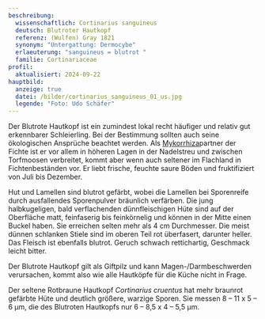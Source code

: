 ```yaml
---
beschreibung:
  wissenschaftlich: Cortinarius sanguineus
  deutsch: Blutroter Hautkopf
  referenz: (Wulfen) Gray 1821
  synonym: "Untergattung: Dermocybe"
  erlaeuterung: "sanguineus = blutrot "
  familie: Cortinariaceae
profil:
  aktualisiert: 2024-09-22
hauptbild:
  anzeige: true
  datei: /bilder/cortinarius_sanguineus_01_us.jpg
  legende: "Foto: Udo Schäfer"
---
```

Der Blutrote Hautkopf ist ein zumindest lokal recht häufiger und relativ gut erkennbarer Schleierling. Bei der Bestimmung sollten auch seine ökologischen Ansprüche beachtet werden. Als [Mykorrhiza](<Mykorrhiza "Glossar">)partner der Fichte ist er vor allem in höheren Lagen in der Nadelstreu und zwischen Torfmoosen verbreitet, kommt aber wenn auch seltener im Flachland in Fichtenbeständen vor. Er liebt frische, feuchte saure Böden und fruktifiziert von Juli bis Dezember.

Hut und Lamellen sind blutrot gefärbt, wobei die Lamellen bei Sporenreife durch ausfallendes Sporenpulver bräunlich verfärben. Die jung halbkugeligen, bald verflachenden dünnfleischigen Hüte sind auf der Oberfläche matt, feinfaserig bis feinkörnelig und können in der Mitte einen Buckel haben. Sie erreichen selten mehr als 4 cm Durchmesser. Die meist dünnen schlanken Stiele sind im oberen Teil rot überfasert, darunter heller. Das Fleisch ist ebenfalls blutrot. Geruch schwach rettichartig, Geschmack leicht bitter.

Der Blutrote Hautkopf gilt als Giftpilz und kann Magen-/Darmbeschwerden verursachen, kommt also wie alle Hautköpfe für die Küche nicht in Frage. 

Der seltene Rotbraune Hautkopf *Cortinarius cruentus* hat mehr braunrot gefärbte Hüte und deutlich größere, warzige Sporen. Sie messen 8 – 11 x 5 – 6 µm, die des Blutroten Hautkopfs nur 6 – 8,5 x 4 – 5,5 µm.